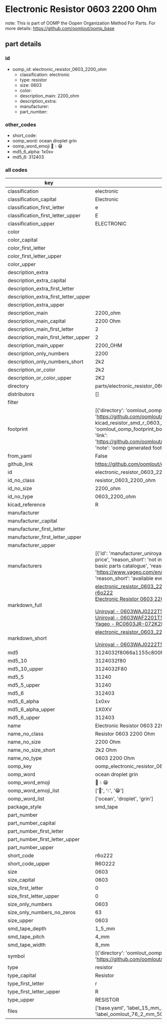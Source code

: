 # Electronic Resistor 0603 2200 Ohm  

note: This is part of OOMP the Oopen Organization Method For Parts. For more details: https://github.com/oomlout/oomp_base

##  part details





### id
* oomp_id: electronic_resistor_0603_2200_ohm
  * classification: electronic
  * type: resistor
  * size: 0603
  * color: 
  * description_main: 2200_ohm
  * description_extra: 
  * manufacturer: 
  * part_number: 

### other_codes
* short_code: 
* oomp_word: ocean droplet grin
* oomp_word_emoji :ocean: :droplet: :grin:
* md5_6_alpha: 1x0xv
* md5_6: 312403

### all codes 
| key | value |  
| --- | --- |  
| classification | electronic |  
| classification_capital | Electronic |  
| classification_first_letter | e |  
| classification_first_letter_upper | E |  
| classification_upper | ELECTRONIC |  
| color |  |  
| color_capital |  |  
| color_first_letter |  |  
| color_first_letter_upper |  |  
| color_upper |  |  
| description_extra |  |  
| description_extra_capital |  |  
| description_extra_first_letter |  |  
| description_extra_first_letter_upper |  |  
| description_extra_upper |  |  
| description_main | 2200_ohm |  
| description_main_capital | 2200 Ohm |  
| description_main_first_letter | 2 |  
| description_main_first_letter_upper | 2 |  
| description_main_upper | 2200_OHM |  
| description_only_numbers | 2200 |  
| description_only_numbers_short | 2k2 |  
| description_or_color | 2k2 |  
| description_or_color_upper | 2K2 |  
| directory | parts/electronic_resistor_0603_2200_ohm |  
| distributors | [] |  
| filter |  |  
| footprint | [{'directory': 'oomlout_oomp_footprint_bot/footprints/kicad_resistor_smd_r_0603_1608metric//working/working.kicad_mod', 'index': 0, 'link': 'https://github.com/oomlout/oomlout_oomp_footprint_bot/tree/main/foootprntss/kicad_resistor_smd_r_0603_1608metric', 'note': 'source footprint kicad_resistor_smd_r_0603_1608metric', 'oomp_key': 'oomp_kicad_resistor_smd_r_0603_1608metric'}, {'directory': 'oomlout_oomp_footprint_bot/footprints/oomlout_oomlout_oomp_part_footprints_r6o222_electronic_resistor_0603_2200_ohm//working/working.kicad_mod', 'index': 1, 'link': 'https://github.com/oomlout/oomlout_oomp_footprint_bot/tree/main/foootprntss/oomlout_oomlout_oomp_part_footprints_r6o222_electronic_resistor_0603_2200_ohm', 'note': 'oomp generated footprint', 'oomp_key': 'oomp_oomlout_oomlout_oomp_part_footprints_r6o222_electronic_resistor_0603_2200_ohm'}] |  
| from_yaml | False |  
| github_link | https://github.com/oomlout/oomlout_oomp_part_src/tree/main/parts/electronic_resistor_0603_2200_ohm/working |  
| id | electronic_resistor_0603_2200_ohm |  
| id_no_class | resistor_0603_2200_ohm |  
| id_no_size | 2200_ohm |  
| id_no_type | 0603_2200_ohm |  
| kicad_reference | R |  
| manufacturer |  |  
| manufacturer_capital |  |  
| manufacturer_first_letter |  |  
| manufacturer_first_letter_upper |  |  
| manufacturer_upper |  |  
| manufacturers | [{'id': 'manufacturer_uniroyal', 'link': '', 'name': 'Uniroyal', 'note': {'reason': 'did this one first, but not in jlc pcb basic parts and 1 percent are and they are the same price', 'reason_short': 'not in jlc basic parts'}, 'part_number': '0603WAJ0222T5E'}, {'id': 'manufacturer_uniroyal', 'link': '', 'name': 'Uniroyal', 'note': {'reason': 'in the jlc basic parts catalogue', 'reason_short': 'jlc basic part'}, 'part_number': '0603WAF2201T5E'}, {'id': 'manufacturer_yageo', 'link': 'https://www.yageo.com/en/Chart/Download/pdf/RC0603JR-072K2L', 'name': 'Yageo', 'note': {'reason': 'yageo is a commonly cross referenced part number', 'reason_short': 'available everywhere'}, 'part_number': 'RC0603JR-072K2L'}] |  
| markdown_full | [electronic_resistor_0603_2200_ohm](https://github.com/oomlout/oomlout_oomp_part_src/tree/main/parts/electronic_resistor_0603_2200_ohm/working)<br>[r6o222](https://github.com/oomlout/oomlout_oomp_part_src/tree/main/parts/electronic_resistor_0603_2200_ohm/working)<br>[Electronic Resistor 0603 2200 Ohm](https://github.com/oomlout/oomlout_oomp_part_src/tree/main/parts/electronic_resistor_0603_2200_ohm/working)<br><br>[Uniroyal - 0603WAJ0222T5E- not in jlc basic parts]() [(L)  ](https://www.lcsc.com/search?q=0603WAJ0222T5E)[(D)  ](https://www.digikey.com/en/products?keywords=0603WAJ0222T5E)[(M)  ](https://www.mouser.com/Search/Refine?Keyword=0603WAJ0222T5E)[(N)  ](https://www.newark.com/search?st=0603WAJ0222T5E)[(SZ)  ](https://so.szlcsc.com/global.html?k=0603WAJ0222T5E)<br>[Uniroyal - 0603WAF2201T5E- jlc basic part]() [(L)  ](https://www.lcsc.com/search?q=0603WAF2201T5E)[(D)  ](https://www.digikey.com/en/products?keywords=0603WAF2201T5E)[(M)  ](https://www.mouser.com/Search/Refine?Keyword=0603WAF2201T5E)[(N)  ](https://www.newark.com/search?st=0603WAF2201T5E)[(SZ)  ](https://so.szlcsc.com/global.html?k=0603WAF2201T5E)<br>[Yageo - RC0603JR-072K2L- available everywhere](https://www.yageo.com/en/Chart/Download/pdf/RC0603JR-072K2L) [(L)  ](https://www.lcsc.com/search?q=RC0603JR-072K2L)[(D)  ](https://www.digikey.com/en/products?keywords=RC0603JR-072K2L)[(M)  ](https://www.mouser.com/Search/Refine?Keyword=RC0603JR-072K2L)[(N)  ](https://www.newark.com/search?st=RC0603JR-072K2L)[(SZ)  ](https://so.szlcsc.com/global.html?k=RC0603JR-072K2L)<br> |  
| markdown_short | [electronic_resistor_0603_2200_ohm](https://github.com/oomlout/oomlout_oomp_part_src/tree/main/parts/electronic_resistor_0603_2200_ohm/working)<br><br>[Uniroyal - 0603WAJ0222T5E- not in jlc basic parts]()[Uniroyal - 0603WAF2201T5E- jlc basic part]()[Yageo - RC0603JR-072K2L- available everywhere](https://www.yageo.com/en/Chart/Download/pdf/RC0603JR-072K2L) |  
| md5 | 3124032f8066a1155c800fc6b165948a |  
| md5_10 | 3124032f80 |  
| md5_10_upper | 3124032F80 |  
| md5_5 | 31240 |  
| md5_5_upper | 31240 |  
| md5_6 | 312403 |  
| md5_6_alpha | 1x0xv |  
| md5_6_alpha_upper | 1X0XV |  
| md5_6_upper | 312403 |  
| name | Electronic Resistor 0603 2200 Ohm |  
| name_no_class | Resistor 0603 2200 Ohm |  
| name_no_size | 2200 Ohm |  
| name_no_size_short | 2k2 Ohm |  
| name_no_type | 0603 2200 Ohm |  
| oomp_key | oomp_electronic_resistor_0603_2200_ohm |  
| oomp_word | ocean droplet grin |  
| oomp_word_emoji | :ocean: :droplet: :grin: |  
| oomp_word_emoji_list | [':ocean:', ':droplet:', ':grin:'] |  
| oomp_word_list | ['ocean', 'droplet', 'grin'] |  
| package_style | smd_tape |  
| part_number |  |  
| part_number_capital |  |  
| part_number_first_letter |  |  
| part_number_first_letter_upper |  |  
| part_number_upper |  |  
| short_code | r6o222 |  
| short_code_upper | R6O222 |  
| size | 0603 |  
| size_capital | 0603 |  
| size_first_letter | 0 |  
| size_first_letter_upper | 0 |  
| size_only_numbers | 0603 |  
| size_only_numbers_no_zeros | 63 |  
| size_upper | 0603 |  
| smd_tape_depth | 1_5_mm |  
| smd_tape_pitch | 4_mm |  
| smd_tape_width | 8_mm |  
| symbol | [{'directory': 'oomlout_oomp_symbol_bot/symbols/kicad_device_r//working/working.kicad_sym', 'index': 0, 'link': 'https://github.com/oomlout/oomlout_oomp_symbol_bot/tree/main/symbols/kicad_device_r', 'oomp_key': 'oomp_kicad_device_r'}] |  
| type | resistor |  
| type_capital | Resistor |  
| type_first_letter | r |  
| type_first_letter_upper | R |  
| type_upper | RESISTOR |  
| files | ['base.yaml', 'label_15_mm_30_mm.pdf', 'label_15_mm_30_mm.svg', 'label_76_2_mm_50_8_mm.pdf', 'label_76_2_mm_50_8_mm.svg', 'label_oomlout_76_2_mm_50_8_mm.pdf', 'label_oomlout_76_2_mm_50_8_mm.svg', 'readme.md', 'working.json', 'working.yaml'] |  
